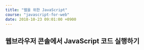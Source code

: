 ```yaml
---
title: "웹을 위한 JavaScript"
course: "javascript-for-web"
date: 2018-10-23 09:01:00 +0900
---
```




## 웹브라우저 콘솔에서 JavaScript 코드 실행하기

